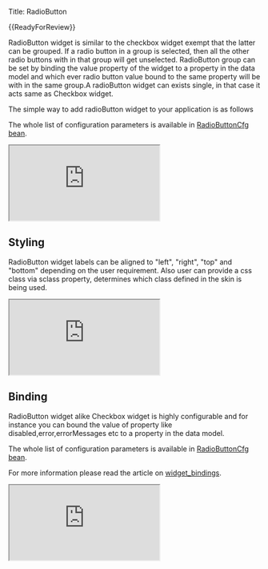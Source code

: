 Title: RadioButton



{{ReadyForReview}}

RadioButton widget is similar to the checkbox widget exempt that the latter can be grouped. If a radio button in a group is selected, then all the other radio buttons with in that group will get unselected. RadioButton group can be set by binding the value property of the widget to a property in the data model and which ever radio button value bound to the same property will be with in the same group.A radioButton widget can exists single, in that case it acts same as Checkbox widget.

The simple way to add radioButton widget to your application is as follows

<script src='http://snippets.ariatemplates.com/snippets/github.com/ariatemplates/documentation-code/%VERSION%/snippets/widgets/radiobutton/Snippet.tpl?tag=wgtRadioButtonSnippet1&lang=at&outdent=true' defer></script>

The whole list of configuration parameters is available in [RadioButtonCfg bean](http://ariatemplates.com/api/#aria.widgets.CfgBeans:RadioButtonCfg).

<iframe class='samples' src='http://snippets.ariatemplates.com/samples/github.com/ariatemplates/documentation-code/%VERSION%/samples/widgets/radiobutton/?skip=1' ></iframe>

## Styling
RadioButton widget labels can be aligned to "left", "right", "top" and "bottom" depending on the user requirement. Also user can provide a css class via sclass property, determines which class defined in the skin is being used.

<script src='http://snippets.ariatemplates.com/snippets/github.com/ariatemplates/documentation-code/%VERSION%/snippets/widgets/radiobutton/Snippet.tpl?tag=wgtRadioButtonSnippet2&lang=at&outdent=true' defer></script>

<iframe class='samples' src='http://snippets.ariatemplates.com/samples/github.com/ariatemplates/documentation-code/%VERSION%/samples/widgets/radiobutton/styling/?skip=1' ></iframe>

## Binding
RadioButton widget alike Checkbox widget is highly configurable and for instance you can bound the value of property like disabled,error,errorMessages etc to a property in the data model. 

The whole list of configuration parameters is available in [RadioButtonCfg bean](http://ariatemplates.com/api/#aria.widgets.CfgBeans:RadioButtonCfg).

For more information please read the article on [widget_bindings](widget_bindings).

<script src='http://snippets.ariatemplates.com/snippets/github.com/ariatemplates/documentation-code/%VERSION%/snippets/widgets/radiobutton/Snippet.tpl?tag=wgtRadioButtonSnippet3&lang=at&outdent=true' defer></script>

<iframe class='samples' src='http://snippets.ariatemplates.com/samples/github.com/ariatemplates/documentation-code/%VERSION%/samples/widgets/radiobutton/binding/?skip=1' ></iframe>
